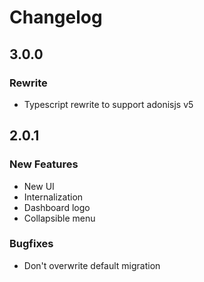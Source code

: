 # Changelog
## 3.0.0
### Rewrite
- Typescript rewrite to support adonisjs v5

## 2.0.1
### New Features
- New UI
- Internalization
- Dashboard logo
- Collapsible menu

### Bugfixes
- Don't overwrite default migration

